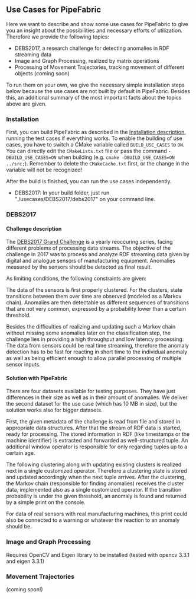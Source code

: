## Use Cases for PipeFabric ##

Here we want to describe and show some use cases for PipeFabric to give you an insight about the possibilities
and necessary efforts of utilization. Therefore we provide the following topics:

 + DEBS2017, a research challenge for detecting anomalies in RDF streaming data
 + Image and Graph Processing, realized by matrix operations
 + Processing of Movement Trajectories, tracking movement of different objects (coming soon)

To run them on your own, we give the necessary simple installation steps below because the use cases are not
built by default in PipeFabric. Besides this, an additional summary of the most important facts about the topics
above are given.


### Installation ###

First, you can build PipeFabric as described in the [Installation description](documentation/Installation.md),
running the test cases if everything works. To enable the building of use cases, you have to switch a CMake
variable called `BUILD_USE_CASES` to `ON`. You can directly edit the `CMakeLists.txt` file or pass the command
`-DBUILD_USE_CASES=ON` when building (e.g. `cmake -DBUILD_USE_CASES=ON ../src;`). Remember to delete the
`CMakeCache.txt` first, or the change in the variable will not be recognized!

After the build is finished, you can run the use cases independently.

 + DEBS2017: In your build folder, just run "./usecases/DEBS2017/debs2017" on your command line.


### DEBS2017 ###

#### Challenge description ####

The [DEBS2017 Grand Challenge](https://project-hobbit.eu/challenges/debs-grand-challenge/) is a yearly reoccuring
series, facing different problems of processing data streams. The objective of the challenge in 2017 was to
process and analyze RDF streaming data given by digital and analogue sensors of manufacturing equipment. Anomalies
measured by the sensors should be detected as final result.

As limiting conditions, the following constraints are given:

The data of the sensors is first properly clustered. For the clusters, state transitions between them over time
are observed (modeled as a Markov chain). Anomalies are then detectable as different sequences of transitions
that are not very common, expressed by a probability lower than a certain threshold.

Besides the difficulties of realizing and updating such a Markov chain without missing some anomalies later on
the classification step, the challenge lies in providing a high throughput and low latency processing. The data
from sensors could be real time streaming, therefore the anomaly detection has to be fast for reacting in short
time to the individual anomaly as well as being efficient enough to allow parallel processing of multiple sensor
inputs.

#### Solution with PipeFabric ####

There are four datasets available for testing purposes. They have just differences in their size as well as in
their amount of anomalies. We deliver the second dataset for the use case (which has 10 MB in size), but the
solution works also for bigger datasets.

First, the given metadata of the challenge is read from file and stored in appropriate data structures. After that
the stream of RDF data is started, ready for processing. The stored information in RDF (like timestamps or the
machine identifier) is extracted and forwarded as well-structured tuple. An additional window operator is
responsible for only regarding tuples up to a certain age.

The following clustering along with updating existing clusters is realized next in a single customized operator.
Therefore a clustering state is stored and updated accordingly when the next tuple arrives. After the clustering,
the Markov chain (responsible for finding anomalies) receives the cluster data, implemented also as a single
customized operator. If the transition probability is under the given threshold, an anomaly is found and returned
by a simple print on the console.

For data of real sensors with real manufacturing machines, this print could also be connected to a warning or
whatever the reaction to an anomaly should be.


### Image and Graph Processing ###

Requires OpenCV and Eigen library to be installed (tested with opencv 3.3.1 and eigen 3.3.1)

### Movement Trajectories ###

(coming soon!)
